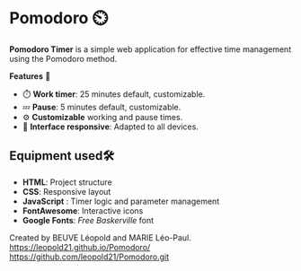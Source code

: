 # Pomodoro ⏲️
**Pomodoro Timer** is a simple web application for effective time management using the Pomodoro method.

**Features** 🌠
- ⏱️ **Work timer**: 25 minutes default, customizable.
- 💤 **Pause**: 5 minutes default, customizable.
- ⚙️ **Customizable** working and pause times.
- 📱 **Interface responsive**: Adapted to all devices.
  
##  Equipment used🛠️
- **HTML**: Project structure
- **CSS**: Responsive layout
- **JavaScript** : Timer logic and parameter management
- **FontAwesome**: Interactive icons
- **Google Fonts**: *Free Baskerville* font


Created by BEUVE Léopold and MARIE Léo-Paul.
https://leopold21.github.io/Pomodoro/
https://github.com/leopold21/Pomodoro.git
